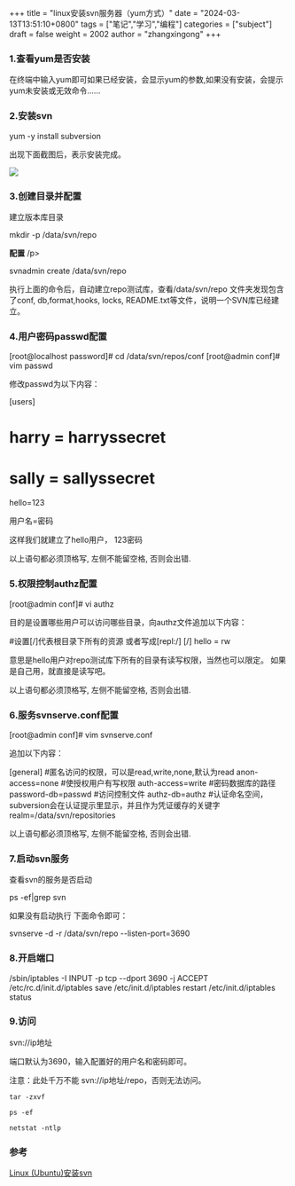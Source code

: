 +++
title = "linux安装svn服务器（yum方式）"
date = "2024-03-13T13:51:10+0800"
tags = ["笔记","学习","编程"]
categories = ["subject"]
draft = false
weight = 2002
author = "zhangxingong"
+++

### 1.查看yum是否安装

在终端中输入yum即可如果已经安装，会显示yum的参数,如果没有安装，会提示yum未安装或无效命令……

### 2.安装svn

yum -y install subversion

出现下面截图后，表示安装完成。

![](https://www.runoob.com/wp-content/uploads/2015/12/463242-20151214134837474-940008731.png)

### 3.创建目录并配置

建立版本库目录

mkdir -p /data/svn/repo

**配置** /p>

svnadmin create  /data/svn/repo

执行上面的命令后，自动建立repo测试库，查看/data/svn/repo 文件夹发现包含了conf, db,format,hooks, locks, README.txt等文件，说明一个SVN库已经建立。

### 4.用户密码passwd配置

\[root@localhost password\]# cd /data/svn/repos/conf
\[root@admin conf\]# vim passwd

修改passwd为以下内容：

\[users\]
# harry = harryssecret
# sally = sallyssecret
hello=123

用户名=密码

这样我们就建立了hello用户， 123密码

以上语句都必须顶格写, 左侧不能留空格, 否则会出错.

### 5.权限控制authz配置

\[root@admin conf\]# vi  authz

目的是设置哪些用户可以访问哪些目录，向authz文件追加以下内容：

#设置\[/\]代表根目录下所有的资源   或者写成\[repl:/\]
\[/\]
hello = rw

意思是hello用户对repo测试库下所有的目录有读写权限，当然也可以限定。 如果是自己用，就直接是读写吧。

以上语句都必须顶格写, 左侧不能留空格, 否则会出错.

### 6.服务svnserve.conf配置

\[root@admin conf\]# vim svnserve.conf

追加以下内容：

\[general\]
#匿名访问的权限，可以是read,write,none,默认为read
anon-access=none
#使授权用户有写权限 
auth-access=write
#密码数据库的路径 
password-db=passwd
#访问控制文件 
authz-db=authz
#认证命名空间，subversion会在认证提示里显示，并且作为凭证缓存的关键字 
realm=/data/svn/repositories

以上语句都必须顶格写, 左侧不能留空格, 否则会出错.

### 7.启动svn服务

查看svn的服务是否启动

ps -ef|grep svn

如果没有启动执行 下面命令即可：

svnserve -d -r /data/svn/repo  --listen-port=3690 

### 8.开启端口

 /sbin/iptables -I INPUT -p tcp --dport 3690 -j ACCEPT
 /etc/rc.d/init.d/iptables save
 /etc/init.d/iptables restart
 /etc/init.d/iptables status

### 9.访问

svn://ip地址

端口默认为3690，输入配置好的用户名和密码即可。

注意：此处千万不能 svn://ip地址/repo，否则无法访问。

```shell
tar -zxvf

ps -ef

netstat -ntlp
```
### 参考
[Linux (Ubuntu)安装svn](https://www.cnblogs.com/kxm87/p/9680050.html "博客园 Linux (Ubuntu)安装svn")
